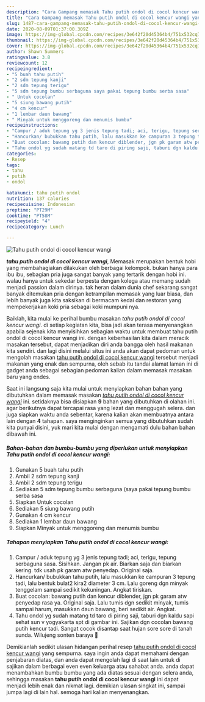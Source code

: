 ```yaml
---
description: "Cara Gampang memasak Tahu putih ondol di cocol kencur wangi yang simpel"
title: "Cara Gampang memasak Tahu putih ondol di cocol kencur wangi yang simpel"
slug: 1487-cara-gampang-memasak-tahu-putih-ondol-di-cocol-kencur-wangi-yang-simpel
date: 2020-08-09T01:37:00.309Z
image: https://img-global.cpcdn.com/recipes/3e642f20d45364b4/751x532cq70/tahu-putih-ondol-di-cocol-kencur-wangi-foto-resep-utama.jpg
thumbnail: https://img-global.cpcdn.com/recipes/3e642f20d45364b4/751x532cq70/tahu-putih-ondol-di-cocol-kencur-wangi-foto-resep-utama.jpg
cover: https://img-global.cpcdn.com/recipes/3e642f20d45364b4/751x532cq70/tahu-putih-ondol-di-cocol-kencur-wangi-foto-resep-utama.jpg
author: Shawn Summers
ratingvalue: 3.8
reviewcount: 12
recipeingredient:
- "5 buah tahu putih"
- "2 sdm tepung kanji"
- "2 sdm tepung terigu"
- "5 sdm tepung bumbu serbaguna saya pakai tepung bumbu serba sasa"
- " Untuk cocolan"
- "5 siung bawang putih"
- "4 cm kencur"
- "1 lembar daun bawang"
- " Minyak untuk menggoreng dan menumis bumbu"
recipeinstructions:
- "Campur / aduk tepung yg 3 jenis tepung tadi; aci, terigu, tepung serbaguna sasa. Sisihkan. Jangan pk air. Biarkan saja dan biarkan kering. tdk usah pk garam atw penyedap. Original saja."
- "Hancurkan/ bubukkan tahu putih, lalu masukkan ke campuran 3 tepung tadi, lalu bentuk bulat2 kira2 diameter 3 cm. Lalu goreng dgn minyak tenggelam sampai sedikit kekuningan. Angkat tiriskan."
- "Buat cocolan: bawang putih dan kencur diblender, jgn pk garam atw penyedap rasa ya. Original saja. Lalu tumis dgn sedikit minyak, tumis sampai harum, masukkan daun bawang, beri sedikit air. Angkat."
- "Tahu ondol yg sudah matang td taro di piring saji, taburi dgn kaldu sapi sehat sun v yogyakarta spt di gambar ini. Sajikan dgn cocolan bawang putih kencur tadi. Sangat cocok disantap saat hujan sore sore di tanah sunda. Wilujeng sonten baraya 🤗"
categories:
- Resep
tags:
- tahu
- putih
- ondol

katakunci: tahu putih ondol 
nutrition: 137 calories
recipecuisine: Indonesian
preptime: "PT29M"
cooktime: "PT58M"
recipeyield: "4"
recipecategory: Lunch

---
```



![Tahu putih ondol di cocol kencur wangi](https://img-global.cpcdn.com/recipes/3e642f20d45364b4/751x532cq70/tahu-putih-ondol-di-cocol-kencur-wangi-foto-resep-utama.jpg)

<b><i>tahu putih ondol di cocol kencur wangi</i></b>, Memasak merupakan bentuk hobi yang membahagiakan dilakukan oleh berbagai kelompok. bukan hanya para ibu ibu, sebagian pria juga sangat banyak yang tertarik dengan hobi ini. walau hanya untuk sekedar berpesta dengan kolega atau memang sudah menjadi passion dalam dirinya. tak heran dalam dunia chef sekarang sangat banyak ditemukan pria dengan ketrampilan memasak yang luar biasa, dan lebih banyak juga kita saksikan di bermacam kedai dan restoran yang mempekerjakan koki pria sebagai koki mumpuni nya.



Baiklah, kita mulai ke perihal bumbu masakan <i>tahu putih ondol di cocol kencur wangi</i>. di setiap kegiatan kita, bisa jadi akan terasa menyenangkan apabila sejenak kita menyisihkan sebagian waktu untuk membuat tahu putih ondol di cocol kencur wangi ini. dengan keberhasilan kita dalam meracik masakan tersebut, dapat menjadikan diri anda bangga oleh hasil makanan kita sendiri. dan lagi disini melalui situs ini anda akan dapat pedoman untuk mengolah masakan <u>tahu putih ondol di cocol kencur wangi</u> tersebut menjadi makanan yang enak dan sempurna, oleh sebab itu tandai alamat laman ini di gadget anda sebagai sebagian pedoman kalian dalam memasak masakan baru yang endes.


Saat ini langsung saja kita mulai untuk menyiapkan bahan bahan yang dibutuhkan dalam memasak masakan <u><i>tahu putih ondol di cocol kencur wangi</i></u> ini. setidaknya bisa disiapkan <b>9</b> bahan yang dibutuhkan di olahan ini. agar berikutnya dapat tercapai rasa yang lezat dan menggugah selera. dan juga siapkan waktu anda sebentar, karena kalian akan membuatnya antara lain dengan <b>4</b> tahapan. saya menginginkan semua yang dibutuhkan sudah kita punyai disini, yuk mari kita mulai dengan mengamati dulu bahan bahan dibawah ini.

<!--inarticleads1-->

##### Bahan-bahan dan bumbu-bumbu yang diperlukan untuk menyiapkan Tahu putih ondol di cocol kencur wangi:

1. Gunakan 5 buah tahu putih
1. Ambil 2 sdm tepung kanji
1. Ambil 2 sdm tepung terigu
1. Sediakan 5 sdm tepung bumbu serbaguna (saya pakai tepung bumbu serba sasa
1. Siapkan  Untuk cocolan
1. Sediakan 5 siung bawang putih
1. Gunakan 4 cm kencur
1. Sediakan 1 lembar daun bawang
1. Siapkan  Minyak untuk menggoreng dan menumis bumbu




<!--inarticleads2-->

##### Tahapan menyiapkan Tahu putih ondol di cocol kencur wangi:

1. Campur / aduk tepung yg 3 jenis tepung tadi; aci, terigu, tepung serbaguna sasa. Sisihkan. Jangan pk air. Biarkan saja dan biarkan kering. tdk usah pk garam atw penyedap. Original saja.
1. Hancurkan/ bubukkan tahu putih, lalu masukkan ke campuran 3 tepung tadi, lalu bentuk bulat2 kira2 diameter 3 cm. Lalu goreng dgn minyak tenggelam sampai sedikit kekuningan. Angkat tiriskan.
1. Buat cocolan: bawang putih dan kencur diblender, jgn pk garam atw penyedap rasa ya. Original saja. Lalu tumis dgn sedikit minyak, tumis sampai harum, masukkan daun bawang, beri sedikit air. Angkat.
1. Tahu ondol yg sudah matang td taro di piring saji, taburi dgn kaldu sapi sehat sun v yogyakarta spt di gambar ini. Sajikan dgn cocolan bawang putih kencur tadi. Sangat cocok disantap saat hujan sore sore di tanah sunda. Wilujeng sonten baraya 🤗




Demikianlah sedikit ulasan hidangan perihal resep <u>tahu putih ondol di cocol kencur wangi</u> yang sempurna. saya ingin anda dapat memahami dengan penjabaran diatas, dan anda dapat mengolah lagi di saat lain untuk di sajikan dalam berbagai even even keluarga atau sahabat anda. anda dapat menambahkan bumbu bumbu yang ada diatas sesuai dengan selera anda, sehingga masakan <b>tahu putih ondol di cocol kencur wangi</b> ini dapat menjadi lebih enak dan nikmat lagi. demikian ulasan singkat ini, sampai jumpa lagi di lain hal. semoga hari kalian menyenangkan.
